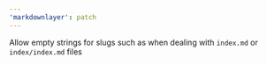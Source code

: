 ```yaml
---
'markdownlayer': patch
---
```


Allow empty strings for slugs such as when dealing with `index.md` or `index/index.md` files
